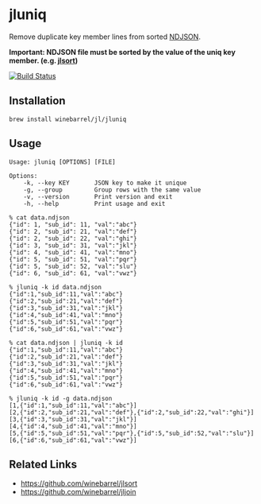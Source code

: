 # jluniq

Remove duplicate key member lines from sorted [NDJSON](http://ndjson.org/).

**Important: NDJSON file must be sorted by the value of the uniq key member. (e.g. [jlsort](https://github.com/winebarrel/jlsort))**

[![Build Status](https://github.com/winebarrel/jluniq/workflows/CI/badge.svg)](https://github.com/winebarrel/jluniq/actions)

## Installation

```
brew install winebarrel/jl/jluniq
```

## Usage

```
Usage: jluniq [OPTIONS] [FILE]

Options:
    -k, --key KEY       JSON key to make it unique
    -g, --group         Group rows with the same value
    -v, --version       Print version and exit
    -h, --help          Print usage and exit
```

```
% cat data.ndjson
{"id": 1, "sub_id": 11, "val":"abc"}
{"id": 2, "sub_id": 21, "val":"def"}
{"id": 2, "sub_id": 22, "val":"ghi"}
{"id": 3, "sub_id": 31, "val":"jkl"}
{"id": 4, "sub_id": 41, "val":"mno"}
{"id": 5, "sub_id": 51, "val":"pqr"}
{"id": 5, "sub_id": 52, "val":"slu"}
{"id": 6, "sub_id": 61, "val":"vwz"}

% jluniq -k id data.ndjson
{"id":1,"sub_id":11,"val":"abc"}
{"id":2,"sub_id":21,"val":"def"}
{"id":3,"sub_id":31,"val":"jkl"}
{"id":4,"sub_id":41,"val":"mno"}
{"id":5,"sub_id":51,"val":"pqr"}
{"id":6,"sub_id":61,"val":"vwz"}

% cat data.ndjson | jluniq -k id
{"id":1,"sub_id":11,"val":"abc"}
{"id":2,"sub_id":21,"val":"def"}
{"id":3,"sub_id":31,"val":"jkl"}
{"id":4,"sub_id":41,"val":"mno"}
{"id":5,"sub_id":51,"val":"pqr"}
{"id":6,"sub_id":61,"val":"vwz"}

% jluniq -k id -g data.ndjson
[1,{"id":1,"sub_id":11,"val":"abc"}]
[2,{"id":2,"sub_id":21,"val":"def"},{"id":2,"sub_id":22,"val":"ghi"}]
[3,{"id":3,"sub_id":31,"val":"jkl"}]
[4,{"id":4,"sub_id":41,"val":"mno"}]
[5,{"id":5,"sub_id":51,"val":"pqr"},{"id":5,"sub_id":52,"val":"slu"}]
[6,{"id":6,"sub_id":61,"val":"vwz"}]
```

## Related Links

* https://github.com/winebarrel/jlsort
* https://github.com/winebarrel/jljoin
